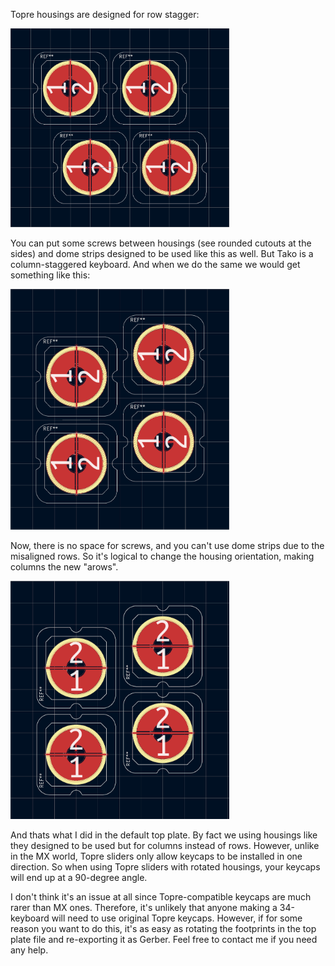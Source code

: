 Topre housings are designed for row stagger:

<img width="350" alt="1" src="./img/1.png">

You can put some screws between housings (see rounded cutouts at the sides) and dome strips designed to be used like this as well. But Tako is a column-staggered keyboard. And when we do the same we would get something like this:

<img width="350" alt="2" src="./img/2.png">

Now, there is no space for screws, and you can't use dome strips due to the misaligned rows. So it's logical to change the housing orientation, making columns the new "arows".

<img width="350" alt="3" src="./img/3.png">

And thats what I did in the default top plate. By fact we using housings like they designed to be used but for columns instead of rows. However, unlike in the MX world, Topre sliders only allow keycaps to be installed in one direction. So when using Topre sliders with rotated housings, your keycaps will end up at a 90-degree angle.

I don't think it's an issue at all since Topre-compatible keycaps are much rarer than MX ones. Therefore, it's unlikely that anyone making a 34-keyboard will need to use original Topre keycaps. However, if for some reason you want to do this, it's as easy as rotating the footprints in the top plate file and re-exporting it as Gerber. Feel free to contact me if you need any help.
